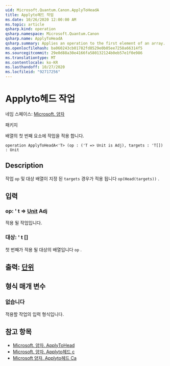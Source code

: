 ```yaml
---
uid: Microsoft.Quantum.Canon.ApplyToHeadA
title: Applyto헤드 작업
ms.date: 10/26/2020 12:00:00 AM
ms.topic: article
qsharp.kind: operation
qsharp.namespace: Microsoft.Quantum.Canon
qsharp.name: ApplyToHeadA
qsharp.summary: Applies an operation to the first element of an array.
ms.openlocfilehash: ba060243cb01782fd8529e0b05ee7258a66314f5
ms.sourcegitcommit: 29e0d88a30e4166fa580132124b0eb57e1f0e986
ms.translationtype: MT
ms.contentlocale: ko-KR
ms.lasthandoff: 10/27/2020
ms.locfileid: "92717256"
---
```

# <a name="applytoheada-operation"></a>Applyto헤드 작업

네임 스페이스: [Microsoft. 양자](xref:Microsoft.Quantum.Canon)

패키지 [](https://nuget.org/packages/)


배열의 첫 번째 요소에 작업을 적용 합니다.

```qsharp
operation ApplyToHeadA<'T> (op : ('T => Unit is Adj), targets : 'T[]) : Unit
```


## <a name="description"></a>Description

작업 `op` 및 대상 배열이 지정 된 `targets` 경우가 적용 됩니다 `op(Head(targets))` .

## <a name="input"></a>입력

### <a name="op--t--unit-adj"></a>op: ' t => [Unit](xref:microsoft.quantum.lang-ref.unit) Adj

적용 될 작업입니다.


### <a name="targets--t"></a>대상: ' t []

첫 번째가 적용 될 대상의 배열입니다 `op` .



## <a name="output--unit"></a>출력: [단위](xref:microsoft.quantum.lang-ref.unit)



## <a name="type-parameters"></a>형식 매개 변수

### <a name="t"></a>없습니다

적용할 작업의 입력 형식입니다.

## <a name="see-also"></a>참고 항목

- [Microsoft. 양자. ApplyToHead](xref:Microsoft.Quantum.Canon.ApplyToHead)
- [Microsoft. 양자. Applyto헤드 c](xref:Microsoft.Quantum.Canon.ApplyToHeadC)
- [Microsoft 양자. Applyto헤드 Ca](xref:Microsoft.Quantum.Canon.ApplyToHeadCA)